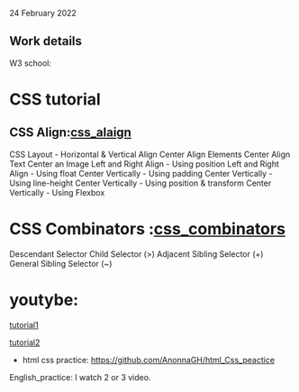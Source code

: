 24 February 2022

## Work details

W3 school:
# CSS tutorial

## CSS Align:[css_alaign](https://www.w3schools.com/css/css_align.asp)
CSS Layout - Horizontal & Vertical Align
Center Align Elements
Center Align Text
Center an Image
Left and Right Align - Using position
Left and Right Align - Using float
Center Vertically - Using padding
Center Vertically - Using line-height
Center Vertically - Using position & transform
Center Vertically - Using Flexbox

# CSS Combinators :[css_combinators](https://www.w3schools.com/css/css_combinators.asp)
Descendant Selector
Child Selector (>)
Adjacent Sibling Selector (+)
General Sibling Selector (~)

# youtybe:
[tutorial1](https://www.youtube.com/watch?v=CEvIEr05v5s)

[tutorial2](https://www.youtube.com/watch?v=jza14latV1s)

* html css practice: 
https://github.com/AnonnaGH/html_Css_peactice

English_practice:
I watch 2 or 3 video.


